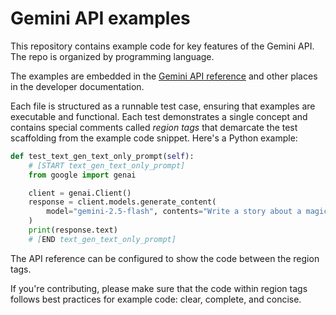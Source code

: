 # Gemini API examples

This repository contains example code for key features of the Gemini API. The
repo is organized by programming language.

The examples are embedded in the
[Gemini API reference](https://ai.google.dev/api) and other places in the
developer documentation.

Each file is structured as a runnable test case, ensuring that examples are
executable and functional. Each test demonstrates a single concept and contains
special comments called _region tags_ that demarcate the test scaffolding from
the example code snippet. Here's a Python example:

```python
def test_text_gen_text_only_prompt(self):
    # [START text_gen_text_only_prompt]
    from google import genai

    client = genai.Client()
    response = client.models.generate_content(
        model="gemini-2.5-flash", contents="Write a story about a magic backpack."
    )
    print(response.text)
    # [END text_gen_text_only_prompt]
```

The API reference can be configured to show the code between the region tags.

If you're contributing, please make sure that the code within region tags
follows best practices for example code: clear, complete, and concise.